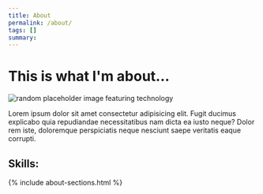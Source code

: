 ```yaml
---
title: About
permalink: /about/
tags: []
summary: 
---
```


<h1 class="current"> This is what I'm about...</h1>

![random placeholder image featuring technology](http://placeimg.com/650/120/tech)

Lorem ipsum dolor sit amet consectetur adipisicing elit. Fugit ducimus explicabo quia repudiandae necessitatibus nam dicta ea iusto neque? Dolor rem iste, doloremque perspiciatis neque nesciunt saepe veritatis eaque corrupti.

## Skills:

{% include about-sections.html %}
